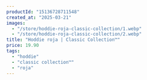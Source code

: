 ```yaml
---
productId: "15136728711548"
created_at: "2025-03-21"
images:
  - "/store/hoddie-roja-classic-collection/1.webp"
  - "/store/hoddie-roja-classic-collection/2.webp"
title: "Hoddie roja | Classic Collection™"
price: 19.90
tags:
  - "hoddie"
  - "classic collection™"
  - "roja"
---
```

